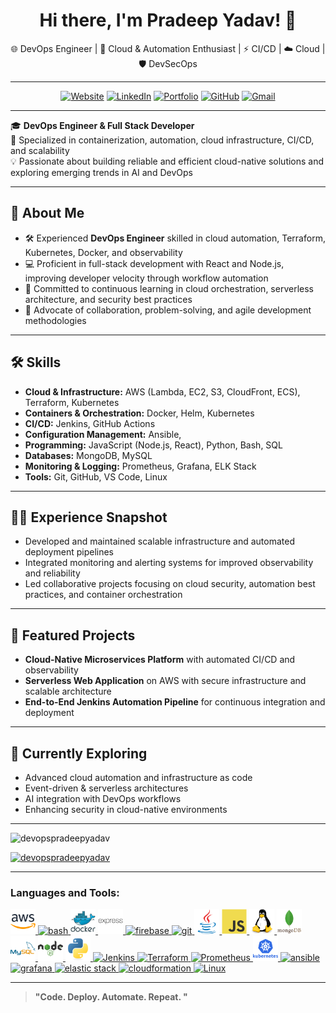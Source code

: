<h1 align="center">Hi there, I'm Pradeep Yadav! 👋</h1>

<div align="center">

🌐 DevOps Engineer | 🚀 Cloud & Automation Enthusiast | ⚡ CI/CD | ☁️ Cloud | 🛡️ DevSecOps  

</div>

---

<div align="center">

[![Website](https://img.shields.io/badge/Website-pradeepadav.info-2ea44f?style=for-the-badge&logo=google-chrome&logoColor=white)](https://pradeepyadav.info) 
[![LinkedIn](https://img.shields.io/badge/LinkedIn-devopspradeepyadav-0A66C2?style=for-the-badge&logo=linkedin&logoColor=white)](https://linkedin.com/in/pullpy) 
[![Portfolio](https://img.shields.io/badge/Portfolio-pradeepyadav.github.io-181717?style=for-the-badge&logo=githubpages&logoColor=white)](https://pradeepyadav.github.io) 
[![GitHub](https://img.shields.io/badge/GitHub-devopspradeepyadav-181717?style=for-the-badge&logo=github&logoColor=white)](https://github.com/devopspradeepyadav) 
[![Gmail](https://img.shields.io/badge/Email-devopspradeepyadav@gmail.com-D14836?style=for-the-badge&logo=gmail&logoColor=white)](mailto:devopspradeepyadav@gmail.com)

</div>

---

🎓 **DevOps Engineer & Full Stack Developer**  
🌟 Specialized in containerization, automation, cloud infrastructure, CI/CD, and scalability  
💡 Passionate about building reliable and efficient cloud-native solutions and exploring emerging trends in AI and DevOps  

---

## 🚀 About Me

- 🛠️ Experienced **DevOps Engineer** skilled in cloud automation, Terraform, Kubernetes, Docker, and observability  
- 💻 Proficient in full-stack development with React and Node.js, improving developer velocity through workflow automation  
- 🌱 Committed to continuous learning in cloud orchestration, serverless architecture, and security best practices  
- 🤝 Advocate of collaboration, problem-solving, and agile development methodologies  

---

## 🛠️ Skills

- **Cloud & Infrastructure:** AWS (Lambda, EC2, S3, CloudFront, ECS), Terraform, Kubernetes  
- **Containers & Orchestration:** Docker, Helm, Kubernetes  
- **CI/CD:** Jenkins, GitHub Actions  
- **Configuration Management:** Ansible,   
- **Programming:** JavaScript (Node.js, React), Python, Bash, SQL  
- **Databases:** MongoDB, MySQL  
- **Monitoring & Logging:** Prometheus, Grafana, ELK Stack  
- **Tools:** Git, GitHub, VS Code, Linux  

---

## 🧑‍💻 Experience Snapshot

- Developed and maintained scalable infrastructure and automated deployment pipelines  
- Integrated monitoring and alerting systems for improved observability and reliability  
- Led collaborative projects focusing on cloud security, automation best practices, and container orchestration  

---

## 🌟 Featured Projects

- **Cloud-Native Microservices Platform** with automated CI/CD and observability  
- **Serverless Web Application** on AWS with secure infrastructure and scalable architecture  
- **End-to-End Jenkins Automation Pipeline** for continuous integration and deployment  

---

## 🌱 Currently Exploring

- Advanced cloud automation and infrastructure as code  
- Event-driven & serverless architectures  
- AI integration with DevOps workflows  
- Enhancing security in cloud-native environments  

---

<p align="left"> <img src="https://komarev.com/ghpvc/?username=devopspradeepyadav&label=Profile%20views&color=0e75b6&style=flat" alt="devopspradeepyadav" /> </p>
<p align="left"> <a href="https://github.com/ryo-ma/github-profile-trophy"><img src="https://github-profile-trophy.vercel.app/?username=devopspradeepyadav" alt="devopspradeepyadav" /></a> </p>

---

### Languages and Tools:

<p align="left"> 
  <a href="https://aws.amazon.com" target="_blank" rel="noreferrer"> 
    <img src="https://raw.githubusercontent.com/devicons/devicon/master/icons/amazonwebservices/amazonwebservices-original-wordmark.svg" alt="aws" width="40" height="40"/> 
  </a> 
  <a href="https://www.gnu.org/software/bash/" target="_blank" rel="noreferrer"> 
    <img src="https://www.vectorlogo.zone/logos/gnu_bash/gnu_bash-icon.svg" alt="bash" width="40" height="40"/> 
  </a> 
  <a href="https://www.docker.com/" target="_blank" rel="noreferrer"> 
    <img src="https://raw.githubusercontent.com/devicons/devicon/master/icons/docker/docker-original-wordmark.svg" alt="docker" width="40" height="40"/> 
  </a> 
  <a href="https://expressjs.com" target="_blank" rel="noreferrer"> 
    <img src="https://raw.githubusercontent.com/devicons/devicon/master/icons/express/express-original-wordmark.svg" alt="express" width="40" height="40"/> 
  </a> 
  <a href="https://firebase.google.com/" target="_blank" rel="noreferrer"> 
    <img src="https://www.vectorlogo.zone/logos/firebase/firebase-icon.svg" alt="firebase" width="40" height="40"/> 
  </a> 
  <a href="https://git-scm.com/" target="_blank" rel="noreferrer"> 
    <img src="https://www.vectorlogo.zone/logos/git-scm/git-scm-icon.svg" alt="git" width="40" height="40"/> 
  </a> 
  <a href="https://www.java.com" target="_blank" rel="noreferrer"> 
    <img src="https://raw.githubusercontent.com/devicons/devicon/master/icons/java/java-original.svg" alt="java" width="40" height="40"/> 
  </a> 
  <a href="https://developer.mozilla.org/en-US/docs/Web/JavaScript" target="_blank" rel="noreferrer"> 
    <img src="https://raw.githubusercontent.com/devicons/devicon/master/icons/javascript/javascript-original.svg" alt="javascript" width="40" height="40"/> 
  </a> 
  <a href="https://www.linux.org/" target="_blank" rel="noreferrer"> 
    <img src="https://raw.githubusercontent.com/devicons/devicon/master/icons/linux/linux-original.svg" alt="linux" width="40" height="40"/> 
  </a> 
  <a href="https://www.mongodb.com/" target="_blank" rel="noreferrer"> 
    <img src="https://raw.githubusercontent.com/devicons/devicon/master/icons/mongodb/mongodb-original-wordmark.svg" alt="mongodb" width="40" height="40"/> 
  </a> 
  <a href="https://www.mysql.com/" target="_blank" rel="noreferrer"> 
    <img src="https://raw.githubusercontent.com/devicons/devicon/master/icons/mysql/mysql-original-wordmark.svg" alt="mysql" width="40" height="40"/> 
  </a> 
  <a href="https://nodejs.org" target="_blank" rel="noreferrer"> 
    <img src="https://raw.githubusercontent.com/devicons/devicon/master/icons/nodejs/nodejs-original-wordmark.svg" alt="nodejs" width="40" height="40"/> 
  </a> 
  <a href="https://www.python.org" target="_blank" rel="noreferrer"> 
    <img src="https://raw.githubusercontent.com/devicons/devicon/master/icons/python/python-original.svg" alt="python" width="40" height="40"/> 
  </a> 
  <a href="https://www.jenkins.io/" target="_blank" rel="noreferrer"> 
    <img src="https://miro.medium.com/v2/resize:fit:800/1*LOFbTP2SxXcFpM_qTsUSuw.png" alt="Jenkins" width="50" height="50"/> 
  </a> 
  <a href="https://www.terraform.io/" target="_blank" rel="noreferrer"> 
    <img src="https://s3-ap-southeast-2.amazonaws.com/content-prod-529546285894/2020/03/tf.png" alt="Terraform" width="50" height="50"/> 
  </a> 
  <a href="https://prometheus.io/" target="_blank" rel="noreferrer"> 
    <img src="https://encrypted-tbn0.gstatic.com/images?q=tbn:ANd9GcSQpvZ600rP3Tb1CTDtx5q8eb8qZwA-y3cNxg&s" alt="Prometheus" width="50" height="50"/> 
  </a> 
  <a href="https://kubernetes.io/" target="_blank" rel="noreferrer"> 
    <img src="https://raw.githubusercontent.com/devicons/devicon/master/icons/kubernetes/kubernetes-plain-wordmark.svg" alt="kubernetes" width="40" height="40"/> 
  </a> 
  <a href="https://www.ansible.com/" target="_blank" rel="noreferrer"> 
    <img src="https://cdn.worldvectorlogo.com/logos/ansible.svg" alt="ansible" width="40" height="40"/> 
  </a> 
  <a href="https://grafana.com/" target="_blank" rel="noreferrer"> 
    <img src="https://www.vectorlogo.zone/logos/grafana/grafana-icon.svg" alt="grafana" width="40" height="40"/> 
  </a> 
  <a href="https://www.elastic.co/elastic-stack" target="_blank" rel="noreferrer"> 
    <img src="https://www.vectorlogo.zone/logos/elastic/elastic-icon.svg" alt="elastic stack" width="40" height="40"/> 
  </a> 
  <a href="https://aws.amazon.com/cloudformation/" target="_blank" rel="noreferrer"> 
    <img src="https://miro.medium.com/v2/resize:fit:850/1*LKvSu_8zvW8W1wM2yNiJag.png" alt="cloudformation" width="40" height="40"/> 
  </a> 
  <a href="https://www.linux.org/" target="_blank" rel="noreferrer"> 
    <img src="https://encrypted-tbn0.gstatic.com/images?q=tbn:ANd9GcSsbls2yJjCuSvY-V7HYfcvOY98Tx4DGcVRQQ&s" alt="Linux" width="40" height="40"/> 
  </a> 
</p>

---

> **"Code. Deploy. Automate. Repeat. "**
